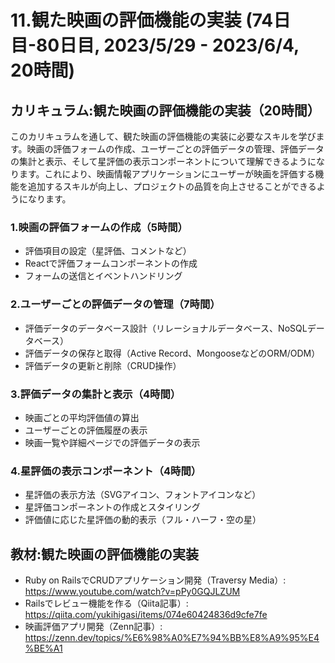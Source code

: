 # 11.観た映画の評価機能の実装 (74日目-80日目, 2023/5/29 - 2023/6/4, 20時間)

## カリキュラム:観た映画の評価機能の実装（20時間）
このカリキュラムを通して、観た映画の評価機能の実装に必要なスキルを学びます。映画の評価フォームの作成、ユーザーごとの評価データの管理、評価データの集計と表示、そして星評価の表示コンポーネントについて理解できるようになります。これにより、映画情報アプリケーションにユーザーが映画を評価する機能を追加するスキルが向上し、プロジェクトの品質を向上させることができるようになります。

### 1.映画の評価フォームの作成（5時間）
- 評価項目の設定（星評価、コメントなど）
- Reactで評価フォームコンポーネントの作成
- フォームの送信とイベントハンドリング
### 2.ユーザーごとの評価データの管理（7時間）
- 評価データのデータベース設計（リレーショナルデータベース、NoSQLデータベース）
- 評価データの保存と取得（Active Record、MongooseなどのORM/ODM）
- 評価データの更新と削除（CRUD操作）
### 3.評価データの集計と表示（4時間）
- 映画ごとの平均評価値の算出
- ユーザーごとの評価履歴の表示
- 映画一覧や詳細ページでの評価データの表示
### 4.星評価の表示コンポーネント（4時間）
- 星評価の表示方法（SVGアイコン、フォントアイコンなど）
- 星評価コンポーネントの作成とスタイリング
- 評価値に応じた星評価の動的表示（フル・ハーフ・空の星）

## 教材:観た映画の評価機能の実装
- Ruby on RailsでCRUDアプリケーション開発（Traversy Media）: https://www.youtube.com/watch?v=pPy0GQJLZUM
- Railsでレビュー機能を作る（Qiita記事）: https://qiita.com/yukihigasi/items/074e60424836d9cfe7fe
- 映画評価アプリ開発（Zenn記事）: https://zenn.dev/topics/%E6%98%A0%E7%94%BB%E8%A9%95%E4%BE%A1